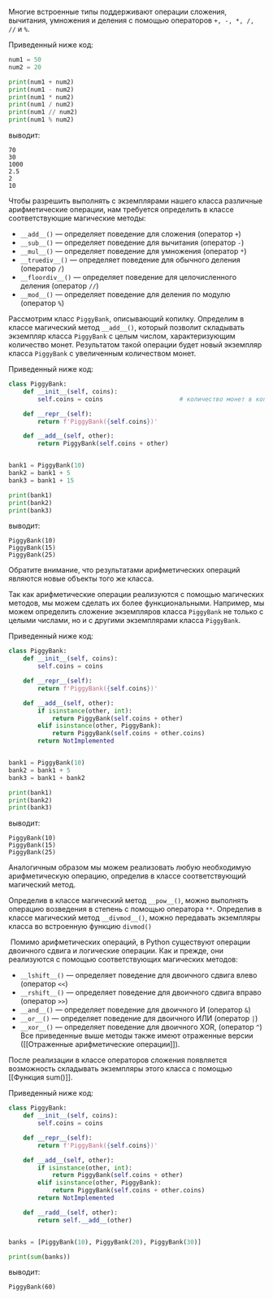 

Многие встроенные типы поддерживают операции сложения, вычитания, умножения и деления с помощью операторов `+, -, *, /, //` и `%`.

Приведенный ниже код:

```python
num1 = 50
num2 = 20

print(num1 + num2)
print(num1 - num2)
print(num1 * num2)
print(num1 / num2)
print(num1 // num2)
print(num1 % num2)
```

выводит:

```no-highlight
70
30
1000
2.5
2
10
```

Чтобы разрешить выполнять с экземплярами нашего класса различные арифметические операции, нам требуется определить в классе соответствующие магические методы:

- `__add__()` — определяет поведение для сложения (оператор `+`)
- `__sub__()` — определяет поведение для вычитания (оператор `-`)
- `__mul__()` — определяет поведение для умножения (оператор `*`)
- `__truediv__()` — определяет поведение для обычного деления (оператор `/`)
- `__floordiv__()` — определяет поведение для целочисленного деления (оператор `//`)
- `__mod__()` — определяет поведение для деления по модулю (оператор `%`)

Рассмотрим класс `PiggyBank`, описывающий копилку. Определим в классе магический метод `__add__()`, который позволит складывать экземпляр класса `PiggyBank` с целым числом, характеризующим количество монет. Результатом такой операции будет новый экземпляр класса `PiggyBank` с увеличенным количеством монет.

Приведенный ниже код:

```python
class PiggyBank:
    def __init__(self, coins):
        self.coins = coins                     # количество монет в копилке

    def __repr__(self):
        return f'PiggyBank({self.coins})'

    def __add__(self, other):
        return PiggyBank(self.coins + other)


bank1 = PiggyBank(10)
bank2 = bank1 + 5
bank3 = bank1 + 15

print(bank1)
print(bank2)
print(bank3)
```

выводит:

```no-highlight
PiggyBank(10)
PiggyBank(15)
PiggyBank(25)
```

Обратите внимание, что результатами арифметических операций являются новые объекты того же класса.

Так как арифметические операции реализуются с помощью магических методов, мы можем сделать их более функциональными. Например, мы можем определить сложение экземпляров класса `PiggyBank` не только с целыми числами, но и с другими экземплярами класса `PiggyBank`.

Приведенный ниже код:

```python
class PiggyBank:
    def __init__(self, coins):
        self.coins = coins

    def __repr__(self):
        return f'PiggyBank({self.coins})'

    def __add__(self, other):
        if isinstance(other, int):
            return PiggyBank(self.coins + other)
        elif isinstance(other, PiggyBank):
            return PiggyBank(self.coins + other.coins)
        return NotImplemented


bank1 = PiggyBank(10)
bank2 = bank1 + 5
bank3 = bank1 + bank2

print(bank1)
print(bank2)
print(bank3)
```

выводит:

```no-highlight
PiggyBank(10)
PiggyBank(15)
PiggyBank(25)
```

Аналогичным образом мы можем реализовать любую необходимую арифметическую операцию, определив в классе соответствующий магический метод.


Определив в классе магический метод `__pow__()`, можно выполнять операцию возведения в степень с помощью оператора `**`.
Определив в классе магический метод `__divmod__()`, можно передавать экземпляры класса во встроенную функцию `divmod()`

 Помимо арифметических операций, в Python существуют операции двоичного сдвига и логические операции. Как и прежде, они реализуются с помощью соответствующих магических методов:

- `__lshift__()` — определяет поведение для двоичного сдвига влево (оператор `<<`)
- `__rshift__()` — определяет поведение для двоичного сдвига вправо (оператор `>>`)
- `__and__()` — определяет поведение для двоичного И (оператор `&`)
- `__or__()` — определяет поведение для двоичного ИЛИ (оператор `|`)
- `__xor__()` — определяет поведение для двоичного XOR, (оператор `^`)
Все приведенные выше методы также имеют отраженные версии ([[Отраженные арифметические операции]]).

После реализации в классе операторов сложения появляется возможность складывать экземпляры этого класса с помощью [[Функция sum()]].

Приведенный ниже код:

```py
class PiggyBank:
    def __init__(self, coins):
        self.coins = coins

    def __repr__(self):
        return f'PiggyBank({self.coins})'

    def __add__(self, other):
        if isinstance(other, int):
            return PiggyBank(self.coins + other)
        elif isinstance(other, PiggyBank):
            return PiggyBank(self.coins + other.coins)
        return NotImplemented

    def __radd__(self, other):
        return self.__add__(other)


banks = [PiggyBank(10), PiggyBank(20), PiggyBank(30)]

print(sum(banks))
```

выводит:

```no-highlight
PiggyBank(60)
```